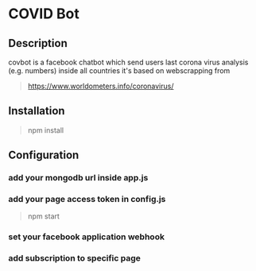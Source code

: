 # COVID Bot
## Description
covbot is a facebook chatbot which send users last corona virus analysis (e.g. numbers) inside all countries 
it's based on webscrapping from
> https://www.worldometers.info/coronavirus/
## Installation
> npm install
## Configuration
### add your mongodb url inside app.js
### add your page access token in config.js
> npm start
### set your facebook application webhook
### add subscription to specific page



